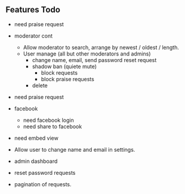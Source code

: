 ## Features Todo

- need praise request

- moderator cont
  - Allow moderator to search, arrange by newest / oldest / length.
  - User manage (all but other moderators and admins)
    - change name, email, send password reset request
    - shadow ban (quiete mute)
      - block requests
      - block praise requests
    - delete

- need praise request

- facebook
   - need facebook login
   - need share to facebook

- need embed view



- Allow user to change name and email in settings.


- admin dashboard
- reset password requests
- pagination of requests.